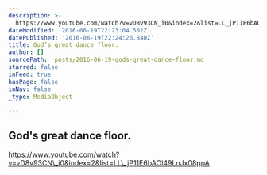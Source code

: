 ```yaml
---
description: >-
  https://www.youtube.com/watch?v=vD8v93CN_i0&index=2&list=LL_jP11E6bAOl49LnJx08ppA
dateModified: '2016-06-19T22:23:04.502Z'
datePublished: '2016-06-19T22:24:26.840Z'
title: God’s great dance floor.
author: []
sourcePath: _posts/2016-06-19-gods-great-dance-floor.md
starred: false
inFeed: true
hasPage: false
inNav: false
_type: MediaObject

---
```

## God's great dance floor.

https://www.youtube.com/watch?v=vD8v93CN\_i0&index=2&list=LL\_jP11E6bAOl49LnJx08ppA
